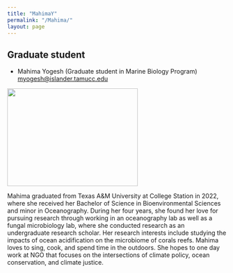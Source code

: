 ```yaml
---
title: "MahimaY"
permalink: "/Mahima/"
layout: page
---
```


## Graduate student

- Mahima Yogesh (Graduate student in Marine Biology Program) <myogesh@islander.tamucc.edu>

<img src="https://yajuanlin.github.io/assets/img/Mahima_profile-photo.png" width="300" height="225"/> 

Mahima graduated from Texas A&M University at College Station in 2022, where she received her Bachelor of Science in Bioenvironmental Sciences and minor in Oceanography. During her four years, she found her love for pursuing research through working in an oceanography lab as well as a fungal microbiology lab, where she conducted research as an undergraduate research scholar. Her research interests include studying the impacts of ocean acidification on the microbiome of corals reefs. Mahima loves to sing, cook, and spend time in the outdoors. She hopes to one day work at NGO that focuses on the intersections of climate policy, ocean conservation, and climate justice.
